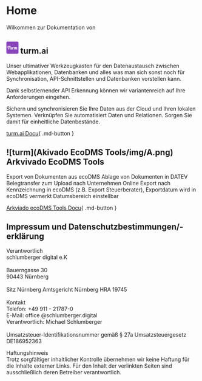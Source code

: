 # Home
Wilkommen zur Dokumentation von

## ![turm](turm.ai/img/turm.png) turm.ai

Unser ultimativer Werkzeugkasten für den Datenaustausch zwischen Webapplikationen, Datenbanken und alles was man sich sonst noch für Synchronisation, API-Schnittstellen und Datenbanken vorstellen kann.


Dank selbstlernender API Erkennung können wir variantenreich auf Ihre Anforderungen eingehen.

Sichern und synchronisieren Sie Ihre Daten aus der Cloud und Ihren lokalen Systemen. Verknüpfen Sie automatisiert Daten und Relationen. Sorgen Sie damit für einheitliche Datenbestände.


[turm.ai Docu](turm.ai/index.md){ .md-button }



## ![turm](Akivado EcoDMS Tools/img/A.png) Arkvivado EcoDMS Tools

Export von Dokumenten aus ecoDMS
Ablage von Dokumenten in DATEV Belegtransfer zum Upload nach Unternehmen Online
Export nach Kennzeichnung in ecoDMS (z.B. Export Steuerberater), Exportdatum wird in ecoDMS vermerkt
Datumsbereich einstellbar


[Arkviado ecoDMS Tools Docu](turm.ai/index.md){ .md-button }


## Impressum und Datenschutzbestimmungen/-erklärung  

Verantwortlich<br>
schlumberger digital e.K<br>
<br>
Bauerngasse 30<br>
90443 Nürnberg<br>
<br>
Sitz Nürnberg    Amtsgericht Nürnberg    HRA 19745<br>
<br>
Kontakt <br>
Telefon: +49 911 - 21787-0<br>
E-Mail: office @schlumberger.digital<br>
Verantwortlich: Michael Schlumberger<br>
<br>
Umsatzsteuer-Identifikationsnummer gemäß § 27a Umsatzsteuergesetz<br>
DE186952363<br>

Haftungshinweis<br>
Trotz sorgfältiger inhaltlicher Kontrolle übernehmen wir keine Haftung für die Inhalte externer Links. Für den Inhalt der verlinkten Seiten sind ausschließlich deren Betreiber verantwortlich.<br>
